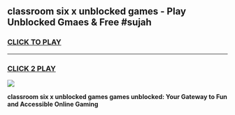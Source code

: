 
## classroom six x unblocked games - Play Unblocked Gmaes & Free #sujah
<h3>
<a href="https://news.freeplayer.one?title=classroom_six_x_unblocked_games&ref=03M">CLICK TO PLAY</a></h3>
<hr>

<h3>
<a href="https://news.freeplayer.one?title=classroom_six_x_unblocked_games&ref=03M">CLICK 2 PLAY</a>
  
</h3>

<a href="https://news.freeplayer.one?title=classroom_six_x_unblocked_games&ref=03M"><img src="https://clearcache.store/games.png"></a>


**classroom six x unblocked games games unblocked: Your Gateway to Fun and Accessible Online Gaming**
